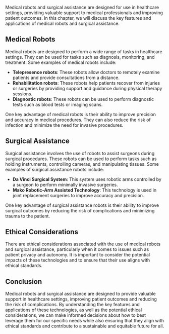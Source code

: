 
Medical robots and surgical assistance are designed for use in healthcare settings, providing valuable support to medical professionals and improving patient outcomes. In this chapter, we will discuss the key features and applications of medical robots and surgical assistance.

Medical Robots
--------------

Medical robots are designed to perform a wide range of tasks in healthcare settings. They can be used for tasks such as diagnosis, monitoring, and treatment. Some examples of medical robots include:

* **Telepresence robots**: These robots allow doctors to remotely examine patients and provide consultations from a distance.
* **Rehabilitation robots**: These robots help patients recover from injuries or surgeries by providing support and guidance during physical therapy sessions.
* **Diagnostic robots**: These robots can be used to perform diagnostic tests such as blood tests or imaging scans.

One key advantage of medical robots is their ability to improve precision and accuracy in medical procedures. They can also reduce the risk of infection and minimize the need for invasive procedures.

Surgical Assistance
-------------------

Surgical assistance involves the use of robots to assist surgeons during surgical procedures. These robots can be used to perform tasks such as holding instruments, controlling cameras, and manipulating tissues. Some examples of surgical assistance robots include:

* **Da Vinci Surgical System**: This system uses robotic arms controlled by a surgeon to perform minimally invasive surgeries.
* **Mako Robotic-Arm Assisted Technology**: This technology is used in joint replacement surgeries to improve accuracy and precision.

One key advantage of surgical assistance robots is their ability to improve surgical outcomes by reducing the risk of complications and minimizing trauma to the patient.

Ethical Considerations
----------------------

There are ethical considerations associated with the use of medical robots and surgical assistance, particularly when it comes to issues such as patient privacy and autonomy. It is important to consider the potential impacts of these technologies and to ensure that their use aligns with ethical standards.

Conclusion
----------

Medical robots and surgical assistance are designed to provide valuable support in healthcare settings, improving patient outcomes and reducing the risk of complications. By understanding the key features and applications of these technologies, as well as the potential ethical considerations, we can make informed decisions about how to best leverage them for our specific needs while also ensuring that they align with ethical standards and contribute to a sustainable and equitable future for all.

